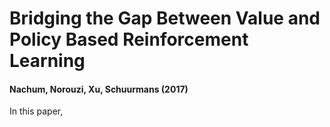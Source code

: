 # Bridging the Gap Between Value and Policy Based Reinforcement Learning
#### Nachum, Norouzi, Xu, Schuurmans (2017)

In this paper, 

